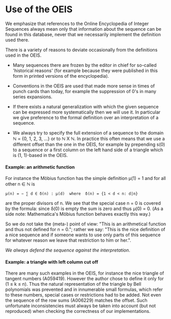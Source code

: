 # Use of the OEIS

We emphasize that references to the Online Encyclopedia of Integer Sequences always mean only that information about the sequence can be found in this database, never that we necessarily implement the definition used there.

There is a variety of reasons to deviate occasionally from the definitions used in the OEIS.

* Many sequences there are frozen by the editor in chief for so-called 'historical reasons' (for example because they were published in this form in printed versions of the encyclopedia).

* Conventions in the OEIS are used that made more sense in times of punch cards than today, for example the suppression of 0's in many series expansions.

* If there exists a natural generalization with which the given sequence can be expressed more systematically then we will use it. In particular we give preference to the formal definition over an interpretation of a sequence.

* We always try to specify the full extension of a sequence to the domain ℕ = {0, 1, 2, 3, ...} or to ℕ X ℕ. In practice this often means that we use a different offset than the one in the OEIS, for example by prepending s(0) to a sequence or a first column on the left hand side of a triangle which is (1, 1)-based in the OEIS.

#### Example: an arithmetic function

For instance the Möbius function has the simple definition μ(1) = 1 and for all other n ∈ ℕ is

    μ(n) = − ∑ d ∈ δ(n) : μ(d)  where  δ(n) = {1 < d < n: d|n}

are the proper divisors of n. We see that the special case n = 0 is covered by the formula: since δ(0) is empty the sum is zero and thus μ(0) = 0. (As a side note: Mathematica's Möbius function behaves exactly this way.)

So we do not take the (meta-) point of view: "This is an arithmetical function and thus not defined for n = 0."; rather we say: "This is the nice definition of a nice sequence and if someone wants to use only parts of this sequence for whatever reason we leave that restriction to him or her.".

_We always defend the sequence against the interpretation_.

#### Example: a triangle with left column cut off

There are many such examples in the OEIS, for instance the nice triangle of tangent numbers (A059419). However the author chose to define it only for (1 ≤ k ≤ n). Thus the natural representation of the triangle by Bell polynomials was prevented and in innumerable small formulas, which refer to these numbers, special cases or restrictions had to be added. Not even the sequence of the row sums (A006229) matches the offset. Such unfortunate inconsistencies must always be taken into account (but not reproduced) when checking the correctness of our implementations.
